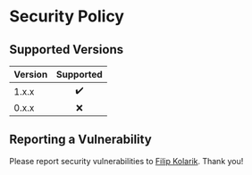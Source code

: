 # Security Policy

## Supported Versions


| Version | Supported          |
| ------- |:------------------:|
| 1.x.x   | ✔️ |
| 0.x.x   | ❌ |

## Reporting a Vulnerability

Please report security vulnerabilities to [Filip Kolarik](mailto:filip26@gmail.com). Thank you!
